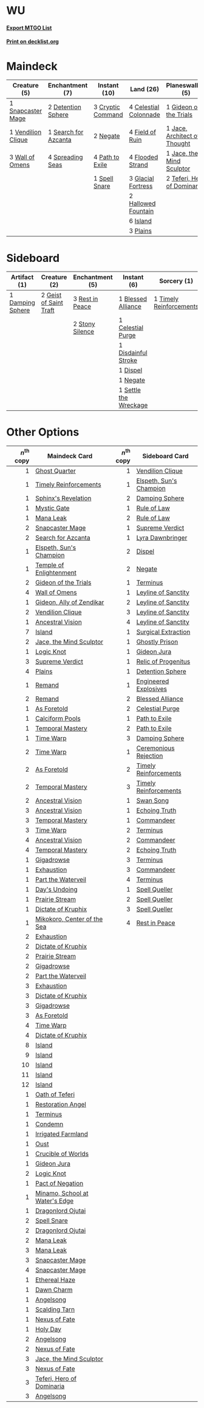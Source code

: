 # WU

#### [Export MTGO List](../collection/WU/WU.txt)
#### [Print on decklist.org](http://decklist.org/?deckmain=4%09Celestial%20Colonnade%0A3%09Cryptic%20Command%0A2%09Detention%20Sphere%0A4%09Field%20of%20Ruin%0A4%09Flooded%20Strand%0A1%09Gideon%20of%20the%20Trials%0A3%09Glacial%20Fortress%0A2%09Hallowed%20Fountain%0A6%09Island%0A1%09Jace,%20Architect%20of%20Thought%0A1%09Jace,%20the%20Mind%20Sculptor%0A2%09Negate%0A4%09Path%20to%20Exile%0A3%09Plains%0A1%09Search%20for%20Azcanta%0A4%09Serum%20Visions%0A1%09Snapcaster%20Mage%0A1%09Spell%20Snare%0A4%09Spreading%20Seas%0A2%09Supreme%20Verdict%0A2%09Teferi,%20Hero%20of%20Dominaria%0A1%09Vendilion%20Clique%0A3%09Wall%20of%20Omens%0A1%09Wrath%20of%20God&deckside=1%09Blessed%20Alliance%0A1%09Celestial%20Purge%0A1%09Damping%20Sphere%0A1%09Disdainful%20Stroke%0A1%09Dispel%0A2%09Geist%20of%20Saint%20Traft%0A1%09Negate%0A3%09Rest%20in%20Peace%0A1%09Settle%20the%20Wreckage%0A2%09Stony%20Silence%0A1%09Timely%20Reinforcements)
# Maindeck

|                                        Creature (5)                                         |                                        Enchantment (7)                                        |                                        Instant (10)                                        |                                           Land (26)                                            |                                           Planeswalker (5)                                            |                                        Sorcery (7)                                         |
|---------------------------------------------------------------------------------------------|-----------------------------------------------------------------------------------------------|--------------------------------------------------------------------------------------------|------------------------------------------------------------------------------------------------|-------------------------------------------------------------------------------------------------------|--------------------------------------------------------------------------------------------|
|1 [Snapcaster Mage](http://gatherer.wizards.com/Pages/Card/Details.aspx?multiverseid=425875) |2 [Detention Sphere](http://gatherer.wizards.com/Pages/Card/Details.aspx?multiverseid=270356)  |3 [Cryptic Command](http://gatherer.wizards.com/Pages/Card/Details.aspx?multiverseid=370439)|4 [Celestial Colonnade](http://gatherer.wizards.com/Pages/Card/Details.aspx?multiverseid=177545)|1 [Gideon of the Trials](http://gatherer.wizards.com/Pages/Card/Details.aspx?multiverseid=426716)      |4 [Serum Visions](http://gatherer.wizards.com/Pages/Card/Details.aspx?multiverseid=425874)  |
|1 [Vendilion Clique](http://gatherer.wizards.com/Pages/Card/Details.aspx?multiverseid=370390)|1 [Search for Azcanta](http://gatherer.wizards.com/Pages/Card/Details.aspx?multiverseid=435226)|2 [Negate](http://gatherer.wizards.com/Pages/Card/Details.aspx?multiverseid=447135)         |4 [Field of Ruin](http://gatherer.wizards.com/Pages/Card/Details.aspx?multiverseid=435415)      |1 [Jace, Architect of Thought](http://gatherer.wizards.com/Pages/Card/Details.aspx?multiverseid=380190)|2 [Supreme Verdict](http://gatherer.wizards.com/Pages/Card/Details.aspx?multiverseid=438776)|
|3 [Wall of Omens](http://gatherer.wizards.com/Pages/Card/Details.aspx?multiverseid=413576)   |4 [Spreading Seas](http://gatherer.wizards.com/Pages/Card/Details.aspx?multiverseid=190405)    |4 [Path to Exile](http://gatherer.wizards.com/Pages/Card/Details.aspx?multiverseid=370408)  |4 [Flooded Strand](http://gatherer.wizards.com/Pages/Card/Details.aspx?multiverseid=405098)     |1 [Jace, the Mind Sculptor](http://gatherer.wizards.com/Pages/Card/Details.aspx?multiverseid=382979)   |1 [Wrath of God](http://gatherer.wizards.com/Pages/Card/Details.aspx?multiverseid=4408)     |
|                                                                                             |                                                                                               |1 [Spell Snare](http://gatherer.wizards.com/Pages/Card/Details.aspx?multiverseid=370447)    |3 [Glacial Fortress](http://gatherer.wizards.com/Pages/Card/Details.aspx?multiverseid=435416)   |2 [Teferi, Hero of Dominaria](http://gatherer.wizards.com/Pages/Card/Details.aspx?multiverseid=443095) |                                                                                            |
|                                                                                             |                                                                                               |                                                                                            |2 [Hallowed Fountain](http://gatherer.wizards.com/Pages/Card/Details.aspx?multiverseid=405100)  |                                                                                                       |                                                                                            |
|                                                                                             |                                                                                               |                                                                                            |6 [Island](http://gatherer.wizards.com/Pages/Card/Details.aspx?multiverseid=439602)             |                                                                                                       |                                                                                            |
|                                                                                             |                                                                                               |                                                                                            |3 [Plains](http://gatherer.wizards.com/Pages/Card/Details.aspx?multiverseid=439601)             |                                                                                                       |                                                                                            |


# Sideboard

|                                       Artifact (1)                                        |                                          Creature (2)                                           |                                     Enchantment (5)                                      |                                          Instant (6)                                           |                                           Sorcery (1)                                            |
|-------------------------------------------------------------------------------------------|-------------------------------------------------------------------------------------------------|------------------------------------------------------------------------------------------|------------------------------------------------------------------------------------------------|--------------------------------------------------------------------------------------------------|
|1 [Damping Sphere](http://gatherer.wizards.com/Pages/Card/Details.aspx?multiverseid=443101)|2 [Geist of Saint Traft](http://gatherer.wizards.com/Pages/Card/Details.aspx?multiverseid=409577)|3 [Rest in Peace](http://gatherer.wizards.com/Pages/Card/Details.aspx?multiverseid=442021)|1 [Blessed Alliance](http://gatherer.wizards.com/Pages/Card/Details.aspx?multiverseid=414302)   |1 [Timely Reinforcements](http://gatherer.wizards.com/Pages/Card/Details.aspx?multiverseid=220074)|
|                                                                                           |                                                                                                 |2 [Stony Silence](http://gatherer.wizards.com/Pages/Card/Details.aspx?multiverseid=425850)|1 [Celestial Purge](http://gatherer.wizards.com/Pages/Card/Details.aspx?multiverseid=397699)    |                                                                                                  |
|                                                                                           |                                                                                                 |                                                                                          |1 [Disdainful Stroke](http://gatherer.wizards.com/Pages/Card/Details.aspx?multiverseid=446776)  |                                                                                                  |
|                                                                                           |                                                                                                 |                                                                                          |1 [Dispel](http://gatherer.wizards.com/Pages/Card/Details.aspx?multiverseid=201562)             |                                                                                                  |
|                                                                                           |                                                                                                 |                                                                                          |1 [Negate](http://gatherer.wizards.com/Pages/Card/Details.aspx?multiverseid=447135)             |                                                                                                  |
|                                                                                           |                                                                                                 |                                                                                          |1 [Settle the Wreckage](http://gatherer.wizards.com/Pages/Card/Details.aspx?multiverseid=435186)|                                                                                                  |


# Other Options

|*n*<sup>th</sup> copy|                                             Maindeck Card                                              |*n*<sup>th</sup> copy|                                          Sideboard Card                                          |
|--------------------:|--------------------------------------------------------------------------------------------------------|--------------------:|--------------------------------------------------------------------------------------------------|
|                    1|[Ghost Quarter](http://gatherer.wizards.com/Pages/Card/Details.aspx?multiverseid=430470)                |                    1|[Vendilion Clique](http://gatherer.wizards.com/Pages/Card/Details.aspx?multiverseid=370390)       |
|                    1|[Timely Reinforcements](http://gatherer.wizards.com/Pages/Card/Details.aspx?multiverseid=220074)        |                    1|[Elspeth, Sun's Champion](http://gatherer.wizards.com/Pages/Card/Details.aspx?multiverseid=394361)|
|                    1|[Sphinx's Revelation](http://gatherer.wizards.com/Pages/Card/Details.aspx?multiverseid=426012)          |                    2|[Damping Sphere](http://gatherer.wizards.com/Pages/Card/Details.aspx?multiverseid=443101)         |
|                    1|[Mystic Gate](http://gatherer.wizards.com/Pages/Card/Details.aspx?multiverseid=409557)                  |                    1|[Rule of Law](http://gatherer.wizards.com/Pages/Card/Details.aspx?multiverseid=48112)             |
|                    1|[Mana Leak](http://gatherer.wizards.com/Pages/Card/Details.aspx?multiverseid=397773)                    |                    2|[Rule of Law](http://gatherer.wizards.com/Pages/Card/Details.aspx?multiverseid=48112)             |
|                    2|[Snapcaster Mage](http://gatherer.wizards.com/Pages/Card/Details.aspx?multiverseid=425875)              |                    1|[Supreme Verdict](http://gatherer.wizards.com/Pages/Card/Details.aspx?multiverseid=438776)        |
|                    2|[Search for Azcanta](http://gatherer.wizards.com/Pages/Card/Details.aspx?multiverseid=435226)           |                    1|[Lyra Dawnbringer](http://gatherer.wizards.com/Pages/Card/Details.aspx?multiverseid=442914)       |
|                    1|[Elspeth, Sun's Champion](http://gatherer.wizards.com/Pages/Card/Details.aspx?multiverseid=394361)      |                    2|[Dispel](http://gatherer.wizards.com/Pages/Card/Details.aspx?multiverseid=201562)                 |
|                    1|[Temple of Enlightenment](http://gatherer.wizards.com/Pages/Card/Details.aspx?multiverseid=378535)      |                    2|[Negate](http://gatherer.wizards.com/Pages/Card/Details.aspx?multiverseid=447135)                 |
|                    2|[Gideon of the Trials](http://gatherer.wizards.com/Pages/Card/Details.aspx?multiverseid=426716)         |                    1|[Terminus](http://gatherer.wizards.com/Pages/Card/Details.aspx?multiverseid=425851)               |
|                    4|[Wall of Omens](http://gatherer.wizards.com/Pages/Card/Details.aspx?multiverseid=413576)                |                    1|[Leyline of Sanctity](http://gatherer.wizards.com/Pages/Card/Details.aspx?multiverseid=397677)    |
|                    1|[Gideon, Ally of Zendikar](http://gatherer.wizards.com/Pages/Card/Details.aspx?multiverseid=401897)     |                    2|[Leyline of Sanctity](http://gatherer.wizards.com/Pages/Card/Details.aspx?multiverseid=397677)    |
|                    2|[Vendilion Clique](http://gatherer.wizards.com/Pages/Card/Details.aspx?multiverseid=370390)             |                    3|[Leyline of Sanctity](http://gatherer.wizards.com/Pages/Card/Details.aspx?multiverseid=397677)    |
|                    1|[Ancestral Vision](http://gatherer.wizards.com/Pages/Card/Details.aspx?multiverseid=438608)             |                    4|[Leyline of Sanctity](http://gatherer.wizards.com/Pages/Card/Details.aspx?multiverseid=397677)    |
|                    7|[Island](http://gatherer.wizards.com/Pages/Card/Details.aspx?multiverseid=439602)                       |                    1|[Surgical Extraction](http://gatherer.wizards.com/Pages/Card/Details.aspx?multiverseid=397706)    |
|                    2|[Jace, the Mind Sculptor](http://gatherer.wizards.com/Pages/Card/Details.aspx?multiverseid=382979)      |                    1|[Ghostly Prison](http://gatherer.wizards.com/Pages/Card/Details.aspx?multiverseid=423432)         |
|                    1|[Logic Knot](http://gatherer.wizards.com/Pages/Card/Details.aspx?multiverseid=370529)                   |                    1|[Gideon Jura](http://gatherer.wizards.com/Pages/Card/Details.aspx?multiverseid=430549)            |
|                    3|[Supreme Verdict](http://gatherer.wizards.com/Pages/Card/Details.aspx?multiverseid=438776)              |                    1|[Relic of Progenitus](http://gatherer.wizards.com/Pages/Card/Details.aspx?multiverseid=205326)    |
|                    4|[Plains](http://gatherer.wizards.com/Pages/Card/Details.aspx?multiverseid=439601)                       |                    1|[Detention Sphere](http://gatherer.wizards.com/Pages/Card/Details.aspx?multiverseid=270356)       |
|                    1|[Remand](http://gatherer.wizards.com/Pages/Card/Details.aspx?multiverseid=397881)                       |                    1|[Engineered Explosives](http://gatherer.wizards.com/Pages/Card/Details.aspx?multiverseid=370549)  |
|                    2|[Remand](http://gatherer.wizards.com/Pages/Card/Details.aspx?multiverseid=397881)                       |                    2|[Blessed Alliance](http://gatherer.wizards.com/Pages/Card/Details.aspx?multiverseid=414302)       |
|                    1|[As Foretold](http://gatherer.wizards.com/Pages/Card/Details.aspx?multiverseid=426744)                  |                    2|[Celestial Purge](http://gatherer.wizards.com/Pages/Card/Details.aspx?multiverseid=397699)        |
|                    1|[Calciform Pools](http://gatherer.wizards.com/Pages/Card/Details.aspx?multiverseid=108930)              |                    1|[Path to Exile](http://gatherer.wizards.com/Pages/Card/Details.aspx?multiverseid=370408)          |
|                    1|[Temporal Mastery](http://gatherer.wizards.com/Pages/Card/Details.aspx?multiverseid=425879)             |                    2|[Path to Exile](http://gatherer.wizards.com/Pages/Card/Details.aspx?multiverseid=370408)          |
|                    1|[Time Warp](http://gatherer.wizards.com/Pages/Card/Details.aspx?multiverseid=439354)                    |                    3|[Damping Sphere](http://gatherer.wizards.com/Pages/Card/Details.aspx?multiverseid=443101)         |
|                    2|[Time Warp](http://gatherer.wizards.com/Pages/Card/Details.aspx?multiverseid=439354)                    |                    1|[Ceremonious Rejection](http://gatherer.wizards.com/Pages/Card/Details.aspx?multiverseid=417613)  |
|                    2|[As Foretold](http://gatherer.wizards.com/Pages/Card/Details.aspx?multiverseid=426744)                  |                    2|[Timely Reinforcements](http://gatherer.wizards.com/Pages/Card/Details.aspx?multiverseid=220074)  |
|                    2|[Temporal Mastery](http://gatherer.wizards.com/Pages/Card/Details.aspx?multiverseid=425879)             |                    3|[Timely Reinforcements](http://gatherer.wizards.com/Pages/Card/Details.aspx?multiverseid=220074)  |
|                    2|[Ancestral Vision](http://gatherer.wizards.com/Pages/Card/Details.aspx?multiverseid=438608)             |                    1|[Swan Song](http://gatherer.wizards.com/Pages/Card/Details.aspx?multiverseid=420715)              |
|                    3|[Ancestral Vision](http://gatherer.wizards.com/Pages/Card/Details.aspx?multiverseid=438608)             |                    1|[Echoing Truth](http://gatherer.wizards.com/Pages/Card/Details.aspx?multiverseid=370394)          |
|                    3|[Temporal Mastery](http://gatherer.wizards.com/Pages/Card/Details.aspx?multiverseid=425879)             |                    1|[Commandeer](http://gatherer.wizards.com/Pages/Card/Details.aspx?multiverseid=121243)             |
|                    3|[Time Warp](http://gatherer.wizards.com/Pages/Card/Details.aspx?multiverseid=439354)                    |                    2|[Terminus](http://gatherer.wizards.com/Pages/Card/Details.aspx?multiverseid=425851)               |
|                    4|[Ancestral Vision](http://gatherer.wizards.com/Pages/Card/Details.aspx?multiverseid=438608)             |                    2|[Commandeer](http://gatherer.wizards.com/Pages/Card/Details.aspx?multiverseid=121243)             |
|                    4|[Temporal Mastery](http://gatherer.wizards.com/Pages/Card/Details.aspx?multiverseid=425879)             |                    2|[Echoing Truth](http://gatherer.wizards.com/Pages/Card/Details.aspx?multiverseid=370394)          |
|                    1|[Gigadrowse](http://gatherer.wizards.com/Pages/Card/Details.aspx?multiverseid=96864)                    |                    3|[Terminus](http://gatherer.wizards.com/Pages/Card/Details.aspx?multiverseid=425851)               |
|                    1|[Exhaustion](http://gatherer.wizards.com/Pages/Card/Details.aspx?multiverseid=10527)                    |                    3|[Commandeer](http://gatherer.wizards.com/Pages/Card/Details.aspx?multiverseid=121243)             |
|                    1|[Part the Waterveil](http://gatherer.wizards.com/Pages/Card/Details.aspx?multiverseid=401982)           |                    4|[Terminus](http://gatherer.wizards.com/Pages/Card/Details.aspx?multiverseid=425851)               |
|                    1|[Day's Undoing](http://gatherer.wizards.com/Pages/Card/Details.aspx?multiverseid=398652)                |                    1|[Spell Queller](http://gatherer.wizards.com/Pages/Card/Details.aspx?multiverseid=414494)          |
|                    1|[Prairie Stream](http://gatherer.wizards.com/Pages/Card/Details.aspx?multiverseid=405105)               |                    2|[Spell Queller](http://gatherer.wizards.com/Pages/Card/Details.aspx?multiverseid=414494)          |
|                    1|[Dictate of Kruphix](http://gatherer.wizards.com/Pages/Card/Details.aspx?multiverseid=380402)           |                    3|[Spell Queller](http://gatherer.wizards.com/Pages/Card/Details.aspx?multiverseid=414494)          |
|                    1|[Mikokoro, Center of the Sea](http://gatherer.wizards.com/Pages/Card/Details.aspx?multiverseid=442230)  |                    4|[Rest in Peace](http://gatherer.wizards.com/Pages/Card/Details.aspx?multiverseid=442021)          |
|                    2|[Exhaustion](http://gatherer.wizards.com/Pages/Card/Details.aspx?multiverseid=10527)                    |                     |                                                                                                  |
|                    2|[Dictate of Kruphix](http://gatherer.wizards.com/Pages/Card/Details.aspx?multiverseid=380402)           |                     |                                                                                                  |
|                    2|[Prairie Stream](http://gatherer.wizards.com/Pages/Card/Details.aspx?multiverseid=405105)               |                     |                                                                                                  |
|                    2|[Gigadrowse](http://gatherer.wizards.com/Pages/Card/Details.aspx?multiverseid=96864)                    |                     |                                                                                                  |
|                    2|[Part the Waterveil](http://gatherer.wizards.com/Pages/Card/Details.aspx?multiverseid=401982)           |                     |                                                                                                  |
|                    3|[Exhaustion](http://gatherer.wizards.com/Pages/Card/Details.aspx?multiverseid=10527)                    |                     |                                                                                                  |
|                    3|[Dictate of Kruphix](http://gatherer.wizards.com/Pages/Card/Details.aspx?multiverseid=380402)           |                     |                                                                                                  |
|                    3|[Gigadrowse](http://gatherer.wizards.com/Pages/Card/Details.aspx?multiverseid=96864)                    |                     |                                                                                                  |
|                    3|[As Foretold](http://gatherer.wizards.com/Pages/Card/Details.aspx?multiverseid=426744)                  |                     |                                                                                                  |
|                    4|[Time Warp](http://gatherer.wizards.com/Pages/Card/Details.aspx?multiverseid=439354)                    |                     |                                                                                                  |
|                    4|[Dictate of Kruphix](http://gatherer.wizards.com/Pages/Card/Details.aspx?multiverseid=380402)           |                     |                                                                                                  |
|                    8|[Island](http://gatherer.wizards.com/Pages/Card/Details.aspx?multiverseid=439602)                       |                     |                                                                                                  |
|                    9|[Island](http://gatherer.wizards.com/Pages/Card/Details.aspx?multiverseid=439602)                       |                     |                                                                                                  |
|                   10|[Island](http://gatherer.wizards.com/Pages/Card/Details.aspx?multiverseid=439602)                       |                     |                                                                                                  |
|                   11|[Island](http://gatherer.wizards.com/Pages/Card/Details.aspx?multiverseid=439602)                       |                     |                                                                                                  |
|                   12|[Island](http://gatherer.wizards.com/Pages/Card/Details.aspx?multiverseid=439602)                       |                     |                                                                                                  |
|                    1|[Oath of Teferi](http://gatherer.wizards.com/Pages/Card/Details.aspx?multiverseid=443088)               |                     |                                                                                                  |
|                    1|[Restoration Angel](http://gatherer.wizards.com/Pages/Card/Details.aspx?multiverseid=425845)            |                     |                                                                                                  |
|                    1|[Terminus](http://gatherer.wizards.com/Pages/Card/Details.aspx?multiverseid=425851)                     |                     |                                                                                                  |
|                    1|[Condemn](http://gatherer.wizards.com/Pages/Card/Details.aspx?multiverseid=373407)                      |                     |                                                                                                  |
|                    1|[Irrigated Farmland](http://gatherer.wizards.com/Pages/Card/Details.aspx?multiverseid=426947)           |                     |                                                                                                  |
|                    1|[Oust](http://gatherer.wizards.com/Pages/Card/Details.aspx?multiverseid=401649)                         |                     |                                                                                                  |
|                    1|[Crucible of Worlds](http://gatherer.wizards.com/Pages/Card/Details.aspx?multiverseid=420598)           |                     |                                                                                                  |
|                    1|[Gideon Jura](http://gatherer.wizards.com/Pages/Card/Details.aspx?multiverseid=430549)                  |                     |                                                                                                  |
|                    2|[Logic Knot](http://gatherer.wizards.com/Pages/Card/Details.aspx?multiverseid=370529)                   |                     |                                                                                                  |
|                    1|[Pact of Negation](http://gatherer.wizards.com/Pages/Card/Details.aspx?multiverseid=370354)             |                     |                                                                                                  |
|                    1|[Minamo, School at Water's Edge](http://gatherer.wizards.com/Pages/Card/Details.aspx?multiverseid=79179)|                     |                                                                                                  |
|                    1|[Dragonlord Ojutai](http://gatherer.wizards.com/Pages/Card/Details.aspx?multiverseid=394549)            |                     |                                                                                                  |
|                    2|[Spell Snare](http://gatherer.wizards.com/Pages/Card/Details.aspx?multiverseid=370447)                  |                     |                                                                                                  |
|                    2|[Dragonlord Ojutai](http://gatherer.wizards.com/Pages/Card/Details.aspx?multiverseid=394549)            |                     |                                                                                                  |
|                    2|[Mana Leak](http://gatherer.wizards.com/Pages/Card/Details.aspx?multiverseid=397773)                    |                     |                                                                                                  |
|                    3|[Mana Leak](http://gatherer.wizards.com/Pages/Card/Details.aspx?multiverseid=397773)                    |                     |                                                                                                  |
|                    3|[Snapcaster Mage](http://gatherer.wizards.com/Pages/Card/Details.aspx?multiverseid=425875)              |                     |                                                                                                  |
|                    4|[Snapcaster Mage](http://gatherer.wizards.com/Pages/Card/Details.aspx?multiverseid=425875)              |                     |                                                                                                  |
|                    1|[Ethereal Haze](http://gatherer.wizards.com/Pages/Card/Details.aspx?multiverseid=80526)                 |                     |                                                                                                  |
|                    1|[Dawn Charm](http://gatherer.wizards.com/Pages/Card/Details.aspx?multiverseid=124080)                   |                     |                                                                                                  |
|                    1|[Angelsong](http://gatherer.wizards.com/Pages/Card/Details.aspx?multiverseid=197014)                    |                     |                                                                                                  |
|                    1|[Scalding Tarn](http://gatherer.wizards.com/Pages/Card/Details.aspx?multiverseid=426069)                |                     |                                                                                                  |
|                    1|[Nexus of Fate](http://gatherer.wizards.com/Pages/Card/Details.aspx?multiverseid=450253)                |                     |                                                                                                  |
|                    1|[Holy Day](http://gatherer.wizards.com/Pages/Card/Details.aspx?multiverseid=1618)                       |                     |                                                                                                  |
|                    2|[Angelsong](http://gatherer.wizards.com/Pages/Card/Details.aspx?multiverseid=197014)                    |                     |                                                                                                  |
|                    2|[Nexus of Fate](http://gatherer.wizards.com/Pages/Card/Details.aspx?multiverseid=450253)                |                     |                                                                                                  |
|                    3|[Jace, the Mind Sculptor](http://gatherer.wizards.com/Pages/Card/Details.aspx?multiverseid=382979)      |                     |                                                                                                  |
|                    3|[Nexus of Fate](http://gatherer.wizards.com/Pages/Card/Details.aspx?multiverseid=450253)                |                     |                                                                                                  |
|                    3|[Teferi, Hero of Dominaria](http://gatherer.wizards.com/Pages/Card/Details.aspx?multiverseid=443095)    |                     |                                                                                                  |
|                    3|[Angelsong](http://gatherer.wizards.com/Pages/Card/Details.aspx?multiverseid=197014)                    |                     |                                                                                                  |

